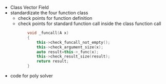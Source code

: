 - Class Vector Field
- standardizate the four function class
    - check points for function definition
    - check points for standard function call inside the class function call
        ```cpp
            void _funcall(A x)
            {
                this->check_funcall_not_empty();
                this->check_argument_size(x);
                auto result=this->_func(x);
                this->check_result_size(result);
                return result;
            }
        ```
- code for poly solver